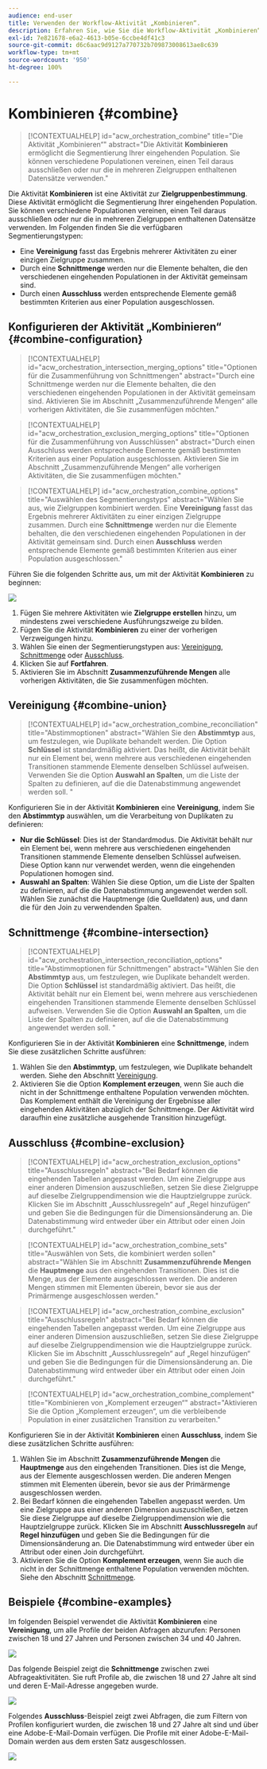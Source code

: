 ```yaml
---
audience: end-user
title: Verwenden der Workflow-Aktivität „Kombinieren“.
description: Erfahren Sie, wie Sie die Workflow-Aktivität „Kombinieren“ verwenden.
exl-id: 7e821678-e6a2-4613-b05e-6ccbe4df41c3
source-git-commit: d6c6aac9d9127a770732b709873008613ae8c639
workflow-type: tm+mt
source-wordcount: '950'
ht-degree: 100%

---
```


# Kombinieren {#combine}

>[!CONTEXTUALHELP]
>id="acw_orchestration_combine"
>title="Die Aktivität „Kombinieren“"
>abstract="Die Aktivität **Kombinieren** ermöglicht die Segmentierung Ihrer eingehenden Population. Sie können verschiedene Populationen vereinen, einen Teil daraus ausschließen oder nur die in mehreren Zielgruppen enthaltenen Datensätze verwenden."

Die Aktivität **Kombinieren** ist eine Aktivität zur **Zielgruppenbestimmung**. Diese Aktivität ermöglicht die Segmentierung Ihrer eingehenden Population. Sie können verschiedene Populationen vereinen, einen Teil daraus ausschließen oder nur die in mehreren Zielgruppen enthaltenen Datensätze verwenden. Im Folgenden finden Sie die verfügbaren Segmentierungstypen:

<!--
The **Combine** activity can be placed after any other activity, but not at the beginning of the workflow. Any activity can be placed after the **Combine**.
-->

* Eine **Vereinigung** fasst das Ergebnis mehrerer Aktivitäten zu einer einzigen Zielgruppe zusammen.
* Durch eine **Schnittmenge** werden nur die Elemente behalten, die den verschiedenen eingehenden Populationen in der Aktivität gemeinsam sind.
* Durch einen **Ausschluss** werden entsprechende Elemente gemäß bestimmten Kriterien aus einer Population ausgeschlossen.

## Konfigurieren der Aktivität „Kombinieren“ {#combine-configuration}

>[!CONTEXTUALHELP]
>id="acw_orchestration_intersection_merging_options"
>title="Optionen für die Zusammenführung von Schnittmengen"
>abstract="Durch eine Schnittmenge werden nur die Elemente behalten, die den verschiedenen eingehenden Populationen in der Aktivität gemeinsam sind. Aktivieren Sie im Abschnitt „Zusammenzuführende Mengen“ alle vorherigen Aktivitäten, die Sie zusammenfügen möchten."

>[!CONTEXTUALHELP]
>id="acw_orchestration_exclusion_merging_options"
>title="Optionen für die Zusammenführung von Ausschlüssen"
>abstract="Durch einen Ausschluss werden entsprechende Elemente gemäß bestimmten Kriterien aus einer Population ausgeschlossen. Aktivieren Sie im Abschnitt „Zusammenzuführende Mengen“ alle vorherigen Aktivitäten, die Sie zusammenfügen möchten."

>[!CONTEXTUALHELP]
>id="acw_orchestration_combine_options"
>title="Auswählen des Segmentierungstyps"
>abstract="Wählen Sie aus, wie Zielgruppen kombiniert werden. Eine **Vereinigung** fasst das Ergebnis mehrerer Aktivitäten zu einer einzigen Zielgruppe zusammen. Durch eine **Schnittmenge** werden nur die Elemente behalten, die den verschiedenen eingehenden Populationen in der Aktivität gemeinsam sind. Durch einen **Ausschluss** werden entsprechende Elemente gemäß bestimmten Kriterien aus einer Population ausgeschlossen."

Führen Sie die folgenden Schritte aus, um mit der Aktivität **Kombinieren** zu beginnen:

![](../assets/workflow-combine.png)

1. Fügen Sie mehrere Aktivitäten wie **Zielgruppe erstellen** hinzu, um mindestens zwei verschiedene Ausführungszweige zu bilden.
1. Fügen Sie die Aktivität **Kombinieren** zu einer der vorherigen Verzweigungen hinzu.
1. Wählen Sie einen der Segmentierungstypen aus: [Vereinigung](#union), [Schnittmenge](#intersection) oder [Ausschluss](#exclusion).
1. Klicken Sie auf **Fortfahren**.
1. Aktivieren Sie im Abschnitt **Zusammenzuführende Mengen** alle vorherigen Aktivitäten, die Sie zusammenfügen möchten.

## Vereinigung {#combine-union}

>[!CONTEXTUALHELP]
>id="acw_orchestration_combine_reconciliation"
>title="Abstimmoptionen"
>abstract="Wählen Sie den **Abstimmtyp** aus, um festzulegen, wie Duplikate behandelt werden. Die Option **Schlüssel** ist standardmäßig aktiviert. Das heißt, die Aktivität behält nur ein Element bei, wenn mehrere aus verschiedenen eingehenden Transitionen stammende Elemente denselben Schlüssel aufweisen. Verwenden Sie die Option **Auswahl an Spalten**, um die Liste der Spalten zu definieren, auf die die Datenabstimmung angewendet werden soll. "

Konfigurieren Sie in der Aktivität **Kombinieren** eine **Vereinigung**, indem Sie den **Abstimmtyp** auswählen, um die Verarbeitung von Duplikaten zu definieren:

* **Nur die Schlüssel**: Dies ist der Standardmodus. Die Aktivität behält nur ein Element bei, wenn mehrere aus verschiedenen eingehenden Transitionen stammende Elemente denselben Schlüssel aufweisen. Diese Option kann nur verwendet werden, wenn die eingehenden Populationen homogen sind.
* **Auswahl an Spalten**: Wählen Sie diese Option, um die Liste der Spalten zu definieren, auf die die Datenabstimmung angewendet werden soll. Wählen Sie zunächst die Hauptmenge (die Quelldaten) aus, und dann die für den Join zu verwendenden Spalten.

## Schnittmenge {#combine-intersection}

>[!CONTEXTUALHELP]
>id="acw_orchestration_intersection_reconciliation_options"
>title="Abstimmoptionen für Schnittmengen"
>abstract="Wählen Sie den **Abstimmtyp** aus, um festzulegen, wie Duplikate behandelt werden. Die Option **Schlüssel** ist standardmäßig aktiviert. Das heißt, die Aktivität behält nur ein Element bei, wenn mehrere aus verschiedenen eingehenden Transitionen stammende Elemente denselben Schlüssel aufweisen. Verwenden Sie die Option **Auswahl an Spalten**, um die Liste der Spalten zu definieren, auf die die Datenabstimmung angewendet werden soll. "

Konfigurieren Sie in der Aktivität **Kombinieren** eine **Schnittmenge**, indem Sie diese zusätzlichen Schritte ausführen: 

1. Wählen Sie den **Abstimmtyp**, um festzulegen, wie Duplikate behandelt werden. Siehe den Abschnitt [Vereinigung](#union).
1. Aktivieren Sie die Option **Komplement erzeugen**, wenn Sie auch die nicht in der Schnittmenge enthaltene Population verwenden möchten. Das Komplement enthält die Vereinigung der Ergebnisse aller eingehenden Aktivitäten abzüglich der Schnittmenge. Der Aktivität wird daraufhin eine zusätzliche ausgehende Transition hinzugefügt.

## Ausschluss  {#combine-exclusion}

>[!CONTEXTUALHELP]
>id="acw_orchestration_exclusion_options"
>title="Ausschlussregeln"
>abstract="Bei Bedarf können die eingehenden Tabellen angepasst werden. Um eine Zielgruppe aus einer anderen Dimension auszuschließen, setzen Sie diese Zielgruppe auf dieselbe Zielgruppendimension wie die Hauptzielgruppe zurück. Klicken Sie im Abschnitt „Ausschlussregeln“ auf „Regel hinzufügen“ und geben Sie die Bedingungen für die Dimensionsänderung an. Die Datenabstimmung wird entweder über ein Attribut oder einen Join durchgeführt."

>[!CONTEXTUALHELP]
>id="acw_orchestration_combine_sets"
>title="Auswählen von Sets, die kombiniert werden sollen"
>abstract="Wählen Sie im Abschnitt **Zusammenzuführende Mengen** die **Hauptmenge** aus den eingehenden Transitionen. Dies ist die Menge, aus der Elemente ausgeschlossen werden. Die anderen Mengen stimmen mit Elementen überein, bevor sie aus der Primärmenge ausgeschlossen werden."

>[!CONTEXTUALHELP]
>id="acw_orchestration_combine_exclusion"
>title="Ausschlussregeln"
>abstract="Bei Bedarf können die eingehenden Tabellen angepasst werden. Um eine Zielgruppe aus einer anderen Dimension auszuschließen, setzen Sie diese Zielgruppe auf dieselbe Zielgruppendimension wie die Hauptzielgruppe zurück. Klicken Sie im Abschnitt „Ausschlussregeln“ auf „Regel hinzufügen“ und geben Sie die Bedingungen für die Dimensionsänderung an. Die Datenabstimmung wird entweder über ein Attribut oder einen Join durchgeführt."

>[!CONTEXTUALHELP]
>id="acw_orchestration_combine_complement"
>title="Kombinieren von „Komplement erzeugen“"
>abstract="Aktivieren Sie die Option „Komplement erzeugen“, um die verbleibende Population in einer zusätzlichen Transition zu verarbeiten."

Konfigurieren Sie in der Aktivität **Kombinieren** einen **Ausschluss**, indem Sie diese zusätzlichen Schritte ausführen: 

1. Wählen Sie im Abschnitt **Zusammenzuführende Mengen** die **Hauptmenge** aus den eingehenden Transitionen. Dies ist die Menge, aus der Elemente ausgeschlossen werden. Die anderen Mengen stimmen mit Elementen überein, bevor sie aus der Primärmenge ausgeschlossen werden.
1. Bei Bedarf können die eingehenden Tabellen angepasst werden. Um eine Zielgruppe aus einer anderen Dimension auszuschließen, setzen Sie diese Zielgruppe auf dieselbe Zielgruppendimension wie die Hauptzielgruppe zurück. Klicken Sie im Abschnitt **Ausschlussregeln** auf **Regel hinzufügen** und geben Sie die Bedingungen für die Dimensionsänderung an. Die Datenabstimmung wird entweder über ein Attribut oder einen Join durchgeführt.
1. Aktivieren Sie die Option **Komplement erzeugen**, wenn Sie auch die nicht in der Schnittmenge enthaltene Population verwenden möchten. Siehe den Abschnitt [Schnittmenge](#intersection).

## Beispiele {#combine-examples}

Im folgenden Beispiel verwendet die Aktivität **Kombinieren** eine **Vereinigung**, um alle Profile der beiden Abfragen abzurufen: Personen zwischen 18 und 27 Jahren und Personen zwischen 34 und 40 Jahren.

![](../assets/workflow-union-example.png)

Das folgende Beispiel zeigt die **Schnittmenge** zwischen zwei Abfrageaktivitäten. Sie ruft Profile ab, die zwischen 18 und 27 Jahre alt sind und deren E-Mail-Adresse angegeben wurde.

![](../assets/workflow-intersection-example.png)

Folgendes **Ausschluss**-Beispiel zeigt zwei Abfragen, die zum Filtern von Profilen konfiguriert wurden, die zwischen 18 und 27 Jahre alt sind und über eine Adobe-E-Mail-Domain verfügen. Die Profile mit einer Adobe-E-Mail-Domain werden aus dem ersten Satz ausgeschlossen.

![](../assets/workflow-exclusion-example.png)